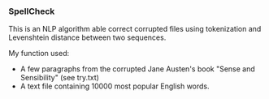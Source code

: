 ### SpellCheck

This is an NLP algorithm able correct corrupted files using tokenization and Levenshtein distance between two sequences.

My function used:
* A few paragraphs from the corrupted Jane Austen's book "Sense and Sensibility" (see try.txt)
* A text file containing 10000 most popular English words.










